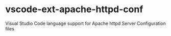 # vscode-ext-apache-httpd-conf
Visual Studio Code language support for Apache httpd Server Configuration files
